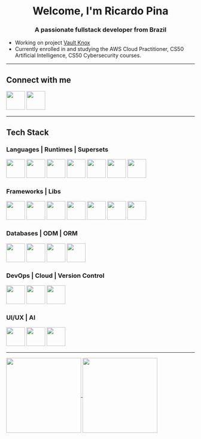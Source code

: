<h1 align="center">Welcome, I'm Ricardo Pina</h1>
<h3 align="center">A passionate fullstack developer from Brazil</h3>

- Working on project [Vault Knox](https://github.com/ricardodcpina/vault-knox)
- Currently enrolled in and studying the AWS Cloud Practitioner, CS50 Artificial Intelligence, CS50 Cybersecurity courses.

---

<h2 align="left">Connect with me</h2>

<a href="https://www.linkedin.com/in/ricardodcpina/"><img src="https://img.icons8.com/?size=100&id=xuvGCOXi8Wyg&format=png&color=000000" width="50"></a>
<a href="mailto:ricardodcpina@gmail.com"><img src="https://img.icons8.com/?size=100&id=P7UIlhbpWzZm&format=png&color=000000" width="50"></a>

---

<h2 align="left">Tech Stack</h2>

<h3 align="left">Languages | Runtimes | Supersets</h3>

<a href="#"><img src="https://img.icons8.com/?size=100&id=20909&format=png&color=000000" width="50"></a>
<a href="#"><img src="https://img.icons8.com/?size=100&id=21278&format=png&color=000000" width="50"></a>
<a href="#"><img src="https://img.icons8.com/?size=100&id=108784&format=png&color=000000" width="50"></a>
<a href="#"><img src="https://img.icons8.com/?size=100&id=nCj4PvnCO0tZ&format=png&color=000000" width="50"></a>
<a href="#"><img src="https://img.icons8.com/?size=100&id=hsPbhkOH4FMe&format=png&color=000000" width="50"></a>
<a href="#"><img src="https://img.icons8.com/?size=100&id=13441&format=png&color=000000" width="50"></a>
<a href="#"><img src="https://img.icons8.com/?size=100&id=UFF3hmipmJ2V&format=png&color=000000" width="50"></a>

<h3 align="left">Frameworks | Libs</h3>

<a href="#"><img src="https://github.com/user-attachments/assets/13ddafdf-8a2c-4d9d-9d96-3c9e1143b66e" width="50"></a>
<a href="#"><img src="https://img.icons8.com/?size=100&id=hCWb1IvpcBZ0&format=png&color=000000" width="50"></a>
<a href="#"><img src="https://img.icons8.com/?size=100&id=kg46nzoJrmTR&format=png&color=ffffff" width="50"></a>
<a href="#"><img src="https://img.icons8.com/?size=100&id=123603&format=png&color=000000" width="50"></a>
<a href="#"><img src="https://img.icons8.com/?size=100&id=g9mmSxx3SwAI&format=png&color=000000" width="50"></a>
<a href="#"><img src="https://img.icons8.com/?size=100&id=CIAZz2CYc6Kc&format=png&color=000000" width="50"></a>
<a href="#"><img src="https://img.icons8.com/?size=100&id=bp24DwGXJDyT&format=png&color=000000" width="50"></a>

<h3 align="left">Databases | ODM | ORM</h3>

<a href="#"><img src="https://github.com/user-attachments/assets/5559da02-02ae-46de-a11e-eb0114a36bee" width="50"></a>
<a href="#"><img src="https://github.com/user-attachments/assets/152b3b7a-8582-413c-97d7-c6a2fe0709fc" width="50"></a>
<a href="#"><img src="https://img.icons8.com/?size=100&id=YKKmRFS8Utmm&format=png&color=000000" width="50"></a>
<a href="#"><img src="https://github.com/user-attachments/assets/fbcf116e-386e-4c75-ac63-c97b25dd87e8" width="50"/></a>

<h3 align="left">DevOps | Cloud | Version Control</h3>

<a href="#"><img src="https://github.com/user-attachments/assets/8c54b878-dd68-4b70-92ae-f48103ec7246" width="50"></a>
<a href="#"><img src="https://github.com/user-attachments/assets/d6cd5309-4bf6-40ba-b6f8-2ce3b42b304a" width="50"></a>
<a href="#"><img src="https://github.com/user-attachments/assets/a21e9204-9c69-439d-b58b-247ea489e2a7" width="50"></a>

<h3 align="left">UI/UX | AI</h3>

<a href="#"><img src="https://github.com/user-attachments/assets/99931125-ddff-4c66-a0b3-3ff09ee7c9c5" width="50"></a>
<a href="#"><img src="https://img.icons8.com/?size=100&id=ka3InxFU3QZa&format=png&color=000000" width="50"></a>
<a href="#"><img src="https://img.icons8.com/?size=100&id=H5H0mqCCr5AV&format=png&color=000000" width="50"></a>

---

<a href="https://github.com/anuraghazra/github-readme-stats">
  <img height=200 align="center" src="https://github-readme-stats.vercel.app/api?username=ricardodcpina&theme=tokyonight" />
</a>
<a href="https://github.com/anuraghazra/convoychat">
  <img height=200 align="center" src="https://github-readme-stats.vercel.app/api/top-langs?username=ricardodcpina&layout=compact&langs_count=8&card_width=320&theme=tokyonight" />
</a>





